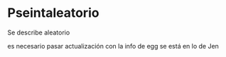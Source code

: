 # Pseintaleatorio
Se describe aleatorio

es necesario pasar actualización
con la info de egg
se está en lo de Jen
